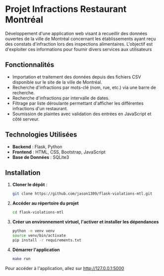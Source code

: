 # Projet Infractions Restaurant Montréal
Développement d'une application web visant à recueillir des données ouvertes de la ville de Montréal concernant les établissements ayant reçu des constats d'infraction lors des inspections alimentaires. L'objectif est d'exploiter ces informations pour fournir divers services aux utilisateurs

## Fonctionnalités

- Importation et traitement des données depuis des fichiers CSV disponible sur le site de la ville de Montréal.
- Recherche d'infractions par mots-clé (nom, rue, etc.) via une barre de recherche.
- Recherche d'infractions par intervalle de dates.
- Filtrage par liste déroulante permettant d'afficher les différentes infractions d'un restaurant.
- Soumission de plaintes avec validation des entrées en JavaScript et côté serveur.

## Technologies Utilisées

- **Backend** : Flask, Python
- **Frontend** : HTML, CSS, Bootstrap, JavaScript
- **Base de Données** : SQLite3

## Installation

1. **Cloner le dépôt** :
   ```bash
   git clone https://github.com/jason1309/flask-violations-mtl.git

   ```
2. **Accéder au répertoire du projet**
    ```bash
    cd flask-violations-mtl
    ```

3. **Créer un environnement virtuel, l'activer et installer les dépendances**
    ```bash
    python -m venv venv
    source venv/bin/activate
    pip install -r requirements.txt
    ```

4. **Démarrer l'application**
    ```bash
    make run
    ```

Pour accéder à l'application, allez sur http://127.0.0.1:5000
